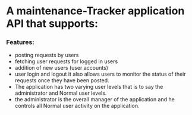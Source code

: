 # A maintenance-Tracker application API that supports:

### Features:

* posting requests by users
* fetching user requests for logged in users
* addition of new users (user accounts)
* user login and logout it also allows users to monitor the status of their requests once they have been posted.
* The application has two varying user levels that is to say the administrator and Normal user levels.
* the administrator is the overall manager of the application and he controls all Normal user activity on the application.

